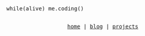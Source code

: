<pre lang='js'>while(alive) me.coding()</pre>
<p align="center">
  <br/>
  <samp>
    <a href="https://llx.cool">home</a> |
    <a href="https://llx.cool/posts">blog</a> |
    <a href="https://llx.cool/projects">projects</a>
  </samp>
</p>
